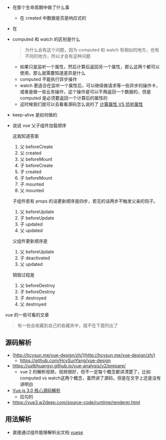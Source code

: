 - 在那个生命周期中做了什么事

  - 在 created 中数据是否是响应式的
- 在 
  
- computed 和 watch 的区别是什么

  > 为什么会有这个问题，因为 computed 和 watch 有相似的地方，也有不同的地方，所以才会有这种问题

  - 如果只是监听一个属性，然后计算后返回另一个属性，那么这两个都可以使用，那么就需要知道差异是什么
  - computed 不能执行异步操作
  - watch 更适合在监听一个属性后，可以继续做请求等一些异步的操作卡，或者是做一些业务操作，这个操作是可以不用返回一个数据的，但是 computed 是必须要返回一个计算后的属性的
  - 这时候我们就可以去看看源码怎么说的了 [计算属性 VS 侦听属性](https://ustbhuangyi.github.io/vue-analysis/v2/reactive/computed-watcher.html#computed) 

- keep-alive 是如何做的

- 说说 vue 父子组件加载顺序

  这我知道答案

  1. 父 beforeCreate
  2. 父 created
  3. 父 beforeMount
  4. 子 beforeCreate
  5. 子 created
  6. 子 beforeMount
  7. 子 mounted
  8. 父 mounted

  子组件若有 props 的话更新顺序是四步，若无的话两步不触发父亲的钩子。

  1. 父 beforeUpdate
  2. 子 beforeUpdate
  3. 子 updated
  4. 父 updated

  父组件更新顺序是

  1. 父 beforeUpdate
  2. 子 deactivated
  3. 父 updated

  销毁过程是

  1. 父 beforeDestroy
  2. 子 beforeDestroy
  3. 子 destroyed
  4. 父 destroyed





vue 的一些可看的文章

> 有一些会收藏到自己的收藏夹中，就不在下面列出了 

## 源码解析

- [http://hcysun.me/vue-design/zh/](http://hcysun.me/vue-design/zh/)
  - https://github.com/HcySunYang/vue-design
- https://ustbhuangyi.github.io/vue-analysis/v2/prepare/
  - vue 2 的解析视频，视频很好，但不一定每个概念都讲清楚了，比如 computed vs watch这两个概念，虽然讲了源码，但是在文字上还是没有讲明白
- [ Vue.js 3.0 核心源码解析](https://kaiwu.lagou.com/course/courseInfo.htm?courseId=326#/content) 
  - 拉勾的
- https://vue3.w2deep.com/source-code/runtime/renderer.html

## 用法解析

- 直接通过组件能够解析出文档 [vuese](https://github.com/vuese/vuese)

